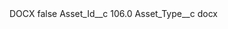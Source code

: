<?xml version="1.0" encoding="UTF-8"?>
<CustomMetadata xmlns="http://soap.sforce.com/2006/04/metadata" xmlns:xsi="http://www.w3.org/2001/XMLSchema-instance" xmlns:xsd="http://www.w3.org/2001/XMLSchema">
    <label>DOCX</label>
    <protected>false</protected>
    <values>
        <field>Asset_Id__c</field>
        <value xsi:type="xsd:double">106.0</value>
    </values>
    <values>
        <field>Asset_Type__c</field>
        <value xsi:type="xsd:string">docx</value>
    </values>
</CustomMetadata>
